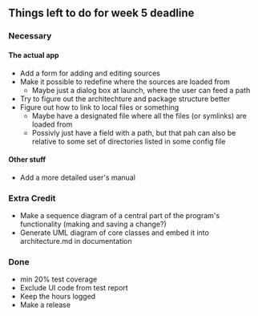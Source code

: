 ## Things left to do for week 5 deadline

### Necessary

#### The actual app
* Add a form for adding and editing sources
* Make it possible to redefine where the sources are loaded from
	* Maybe just a dialog box at launch, where the user can feed a path 
* Try to figure out the architechture and package structure better
* Figure out how to link to local files or something
	* Maybe have a designated file where all the files (or symlinks) are loaded from
	* Possivly just have a field with a path, but that pah can also be relative to some set of directories listed in some config file

#### Other stuff
* Add a more detailed user's manual

### Extra Credit
* Make a sequence diagram of a central part of the program's functionality (making and saving a change?)
* Generate UML diagram of core classes and embed it into architecture.md in documentation

### Done
* min 20% test coverage
* Exclude UI code from test report
* Keep the hours logged
* Make a release
